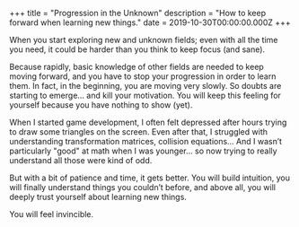 +++
title = "Progression in the Unknown"
description = "How to keep forward when learning new things."
date = 2019-10-30T00:00:00.000Z
+++

When you start exploring new and unknown fields; even with all the time you need, it could be harder than you think to keep focus (and sane).

Because rapidly, basic knowledge of other fields are needed to keep moving forward, and you have to stop your progression in order to learn them. In fact, in the beginning, you are moving very slowly. So doubts are starting to emerge… and kill your motivation. You will keep this feeling for yourself because you have nothing to show (yet).

When I started game development, I often felt depressed after hours trying to draw some triangles on the screen. Even after that, I struggled with understanding transformation matrices, collision equations… And I wasn’t particularly "good" at math when I was younger… so now trying to really understand all those were kind of odd. 

But with a bit of patience and time, it gets better. You will build intuition, you will finally understand things you couldn’t before, and above all, you will deeply trust yourself about learning new things. 

You will feel invincible.

